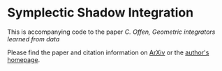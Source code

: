 # Symplectic Shadow Integration

This is accompanying code to the paper
  <i>C. Offen, Geometric integrators learned from data</i>

Please find the paper and citation information on [ArXiv](https://arxiv.org/a/offen_c_1.html) or the [author's homepage](https://www.uni-paderborn.de/en/person/85279).

